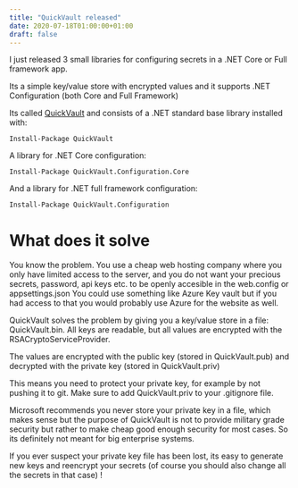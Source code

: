 ```yaml
---
title: "QuickVault released"
date: 2020-07-18T01:00:00+01:00
draft: false
---
```


I just released 3 small libraries for configuring secrets in a .NET Core or Full framework app.

Its a simple key/value store with encrypted values and it supports .NET Configuration (both Core and Full Framework)

Its called [QuickVault](https://github.com/Jeern/QuickVault) and consists of a .NET standard base library installed with:

```
Install-Package QuickVault
```

A library for .NET Core configuration:

```
Install-Package QuickVault.Configuration.Core
```

And a library for .NET full framework configuration:

```
Install-Package QuickVault.Configuration
```

# What does it solve

You know the problem. You use a cheap web hosting company where you only have limited access to the server, and you do not want your precious secrets, password, api keys etc. to be openly accesible in the web.config or appsettings.json You could use something like Azure Key vault but if you had access to that you would probably use Azure for the website as well.

QuickVault solves the problem by giving you a key/value store in a file: QuickVault.bin. All keys are readable, but all values are encrypted with the RSACryptoServiceProvider.

The values are encrypted with the public key (stored in QuickVault.pub) and decrypted with the private key (stored in QuickVault.priv)

This means you need to protect your private key, for example by not pushing it to git. Make sure to add QuickVault.priv to your .gitignore file.

Microsoft recommends you never store your private key in a file, which makes sense but the purpose of QuickVault is not to provide military grade security but rather to make cheap good enough security for most cases. So its definitely not meant for big enterprise systems.

If you ever suspect your private key file has been lost, its easy to generate new keys and reencrypt your secrets (of course you should also change all the secrets in that case) !